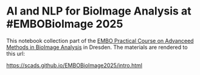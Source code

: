 # AI and NLP for BioImage Analysis at #EMBOBioImage 2025

This notebook collection part of the [EMBO Practical Course on Advanceed Methods in BioImage Analysis](https://www.embl.org/about/info/course-and-conference-office/events/bia25-01) in Dresden. The materials are rendered to this url:

https://scads.github.io/EMBOBioImage2025/intro.html

